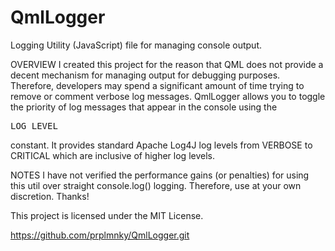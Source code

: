QmlLogger
==============

Logging Utility (JavaScript) file for managing console output.

OVERVIEW
I created this project for the reason that QML does not provide a decent mechanism for managing output for debugging purposes. Therefore, developers may spend a significant amount of time trying to remove or comment verbose log messages. QmlLogger allows you to toggle the priority of log messages that appear in the console using the <pre>LOG_LEVEL</pre> constant. It provides standard Apache Log4J log levels from VERBOSE to CRITICAL which are inclusive of higher log levels.

NOTES
I have not verified the performance gains (or penalties) for using this util over straight console.log() logging. Therefore, use at your own discretion. Thanks!


This project is licensed under the MIT License.

https://github.com/prplmnky/QmlLogger.git
